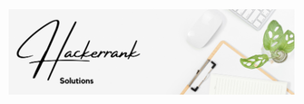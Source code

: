 <img src="https://raw.githubusercontent.com/Dare-marvel/Hackerrank-Solutions/main/Images/Hackerrank%20Solutions.png" >
